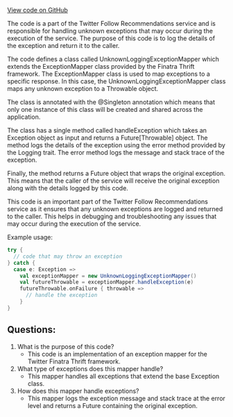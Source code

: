 [View code on GitHub](https://github.com/misbahsy/the-algorithm/follow-recommendations-service/server/src/main/scala/com/twitter/follow_recommendations/services/exceptions/UnknownExceptionMapper.scala)

The code is a part of the Twitter Follow Recommendations service and is responsible for handling unknown exceptions that may occur during the execution of the service. The purpose of this code is to log the details of the exception and return it to the caller. 

The code defines a class called UnknownLoggingExceptionMapper which extends the ExceptionMapper class provided by the Finatra Thrift framework. The ExceptionMapper class is used to map exceptions to a specific response. In this case, the UnknownLoggingExceptionMapper class maps any unknown exception to a Throwable object. 

The class is annotated with the @Singleton annotation which means that only one instance of this class will be created and shared across the application. 

The class has a single method called handleException which takes an Exception object as input and returns a Future[Throwable] object. The method logs the details of the exception using the error method provided by the Logging trait. The error method logs the message and stack trace of the exception. 

Finally, the method returns a Future object that wraps the original exception. This means that the caller of the service will receive the original exception along with the details logged by this code. 

This code is an important part of the Twitter Follow Recommendations service as it ensures that any unknown exceptions are logged and returned to the caller. This helps in debugging and troubleshooting any issues that may occur during the execution of the service. 

Example usage:

```scala
try {
  // code that may throw an exception
} catch {
  case e: Exception => 
    val exceptionMapper = new UnknownLoggingExceptionMapper()
    val futureThrowable = exceptionMapper.handleException(e)
    futureThrowable.onFailure { throwable =>
      // handle the exception
    }
}
```
## Questions: 
 1. What is the purpose of this code?
    - This code is an implementation of an exception mapper for the Twitter Finatra Thrift framework.
2. What type of exceptions does this mapper handle?
    - This mapper handles all exceptions that extend the base Exception class.
3. How does this mapper handle exceptions?
    - This mapper logs the exception message and stack trace at the error level and returns a Future containing the original exception.